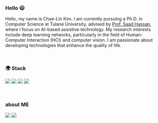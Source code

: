 ### Hello 😃

Hello, my name is Chae-Lin Kim. I am currently pursuing a Ph.D. in Computer Science at Tulane University, advised by <a href="https://saadh.info/">Prof. Saad Hassan</a>, where I focus on AI-based assistive technology. My research interests include deep learning networks, particularly in the field of Human-Computer Interaction (HCI) and computer vision. I am passionate about developing technologies that enhance the quality of life.


<br>


### 🌍 Stack


<img src="https://img.shields.io/badge/python-3776AB?style=flat&logo=python&logoColor=white"/> <img src="https://img.shields.io/badge/Linux-FCC624?style=flat&logo=Linux&logoColor=black"/> <img src="https://img.shields.io/badge/HTML5-blue?style=flat&logo=HTML5&logoColor=E34F26"/> <img src="https://img.shields.io/badge/JavaScript-black?style=flat&logo=JavaScript&logoColor=F7DF1E"/>


<br>


### about ME

<a href="mailto:ccaa9697@naver.com"><img src="https://img.shields.io/badge/Gmail-EA4335?style=flat&logo=Gmail&logoColor=white"/></a> <a href="https://chaelin0722.github.io/"><img src="https://img.shields.io/badge/Github-black?style=flat&logo=Github&logoColor=white"/></a>

